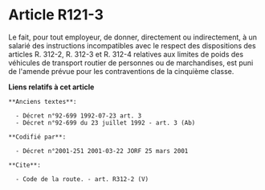 # Article R121-3

Le fait, pour tout employeur, de donner, directement ou indirectement, à un salarié des instructions incompatibles avec le
respect des dispositions des articles R. 312-2, R. 312-3 et R. 312-4 relatives aux limites de poids des véhicules de
transport routier de personnes ou de marchandises, est puni de l'amende prévue pour les contraventions de la cinquième
classe.

**Liens relatifs à cet article**

	**Anciens textes**:

	  - Décret n°92-699 1992-07-23 art. 3
	  - Décret n°92-699 du 23 juillet 1992 - art. 3 (Ab)

	**Codifié par**:

	  - Décret n°2001-251 2001-03-22 JORF 25 mars 2001

	**Cite**:

	  - Code de la route. - art. R312-2 (V)
